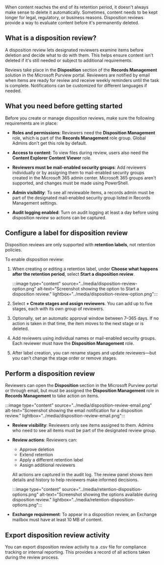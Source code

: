When content reaches the end of its retention period, it doesn't always make sense to delete it automatically. Sometimes, content needs to be kept longer for legal, regulatory, or business reasons. Disposition reviews provide a way to evaluate content before it's permanently deleted.

## What is a disposition review?

A disposition review lets designated reviewers examine items before deletion and decide what to do with them. This helps ensure content isn't deleted if it's still needed or subject to additional requirements.

Reviews take place in the **Disposition** section of the **Records Management** solution in the Microsoft Purview portal. Reviewers are notified by email when items are ready for review and receive weekly reminders until the task is complete. Notifications can be customized for different languages if needed.

## What you need before getting started

Before you create or manage disposition reviews, make sure the following requirements are in place:

- **Roles and permissions**: Reviewers need the **Disposition Management** role, which is part of the **Records Management** role group. Global Admins don't get this role by default.

- **Access to content**: To view files during review, users also need the **Content Explorer Content Viewer** role.

- **Reviewers must be mail-enabled security groups**: Add reviewers individually or by assigning them to mail-enabled security groups created in the Microsoft 365 admin center. Microsoft 365 groups aren't supported, and changes must be made using PowerShell.

- **Admin visibility**: To see all reviewable items, a records admin must be part of the designated mail-enabled security group listed in Records Management settings.

- **Audit logging enabled**: Turn on audit logging at least a day before using disposition review so actions can be captured.

## Configure a label for disposition review

Disposition reviews are only supported with **retention labels**, not retention policies.

To enable disposition review:

1. When creating or editing a retention label, under **Choose what happens after the retention period**, select **Start a disposition review**.

   :::image type="content" source="../media/disposition-review-option.png" alt-text="Screenshot showing the option to Start a disposition review." lightbox="../media/disposition-review-option.png":::

1. Select **+ Create stages and assign reviewers**. You can add up to five stages, each with its own group of reviewers.

1. Optionally, set an automatic approval window between 7–365 days. If no action is taken in that time, the item moves to the next stage or is deleted.

1. Add reviewers using individual names or mail-enabled security groups. Each reviewer must have the **Disposition Management** role.

1. After label creation, you can rename stages and update reviewers—but you can't change the stage order or remove stages.

## Perform a disposition review

Reviewers can open the **Disposition** section in the Microsoft Purview portal or through email, but must be assigned the **Disposition Management** role in **Records Management** to take action on items.

:::image type="content" source="../media/disposition-review-email.png" alt-text="Screenshot showing the email notification for a disposition review." lightbox="../media/disposition-review-email.png":::

- **Review visibility**: Reviewers only see items assigned to them. Admins who need to see all items must be part of the designated review group.

- **Review actions**: Reviewers can:

  - Approve deletion
  - Extend retention
  - Apply a different retention label
  - Assign additional reviewers

  All actions are captured in the audit log. The review panel shows item details and history to help reviewers make informed decisions.

  :::image type="content" source="../media/retention-disposition-options.png" alt-text="Screenshot showing the options available during disposition review." lightbox="../media/retention-disposition-options.png":::

- **Exchange requirement**: To appear in a disposition review, an Exchange mailbox must have at least 10 MB of content.

## Export disposition review activity

You can export disposition review activity to a .csv file for compliance tracking or internal reporting. This provides a record of all actions taken during the review process.
